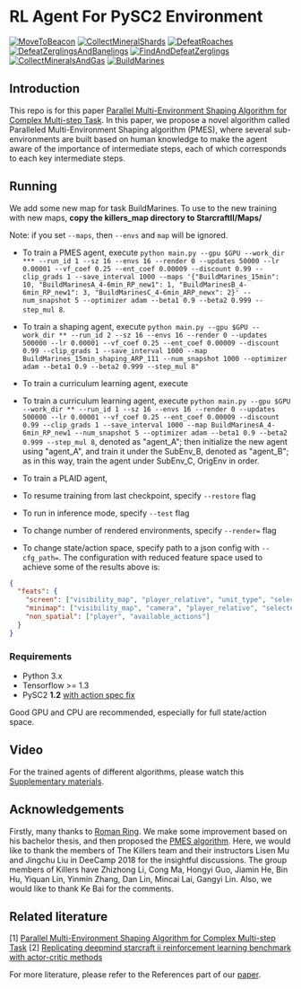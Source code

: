 # RL Agent For PySC2 Environment

[![MoveToBeacon](https://user-images.githubusercontent.com/195271/37241507-0d7418c2-2463-11e8-936c-18d08a81d2eb.gif)](https://youtu.be/gEyBzcPU5-w)
[![CollectMineralShards](https://user-images.githubusercontent.com/195271/37241785-b8bd0b04-2467-11e8-9ff3-e4335a7c20ee.gif)](https://youtu.be/gEyBzcPU5-w)
[![DefeatRoaches](https://user-images.githubusercontent.com/195271/37241527-32a43ffa-2463-11e8-8e69-c39a8532c4ce.gif)](https://youtu.be/gEyBzcPU5-w)
[![DefeatZerglingsAndBanelings](https://user-images.githubusercontent.com/195271/37241531-39f186e6-2463-11e8-8aac-79471a545cce.gif)](https://youtu.be/gEyBzcPU5-w)
[![FindAndDefeatZerglings](https://user-images.githubusercontent.com/195271/37241532-3f81fbd6-2463-11e8-8892-907b6acebd04.gif)](https://youtu.be/gEyBzcPU5-w)
[![CollectMineralsAndGas](https://user-images.githubusercontent.com/195271/37241521-29594b48-2463-11e8-8b43-04ad0af6ff3e.gif)](https://youtu.be/gEyBzcPU5-w)
[![BuildMarines](https://user-images.githubusercontent.com/195271/37241515-1a2a5c8e-2463-11e8-8ac4-588d7826e374.gif)](https://youtu.be/gEyBzcPU5-w)


## Introduction
This repo is for this paper [Parallel Multi-Environment Shaping Algorithm for Complex Multi-step Task](https://www.sciencedirect.com/science/article/pii/S092523122030655X?via%3Dihub). In this paper, we propose a novel algorithm called Paralleled Multi-Environment Shaping algorithm (PMES), where several sub-environments are built based on human knowledge to make the agent aware of the importance of intermediate steps, each of which corresponds to each key intermediate steps. 

## Running
We add some new map for task BuildMarines. To use to the new training with new maps, **copy the killers_map directory to StarcraftII/Maps/**

Note:
if you set ``--maps``, then ``--envs`` and ``map`` will be ignored.

* To train a PMES agent, execute `python main.py --gpu $GPU --work_dir *** --run_id 1 --sz 16 --envs 16 --render 0 --updates 50000 --lr 0.00001 --vf_coef 0.25 --ent_coef 0.00009 --discount 0.99 --clip_grads 1 --save_interval 1000 --maps '{"BuildMarines_15min": 10, "BuildMarinesA_4-6min_RP_new1": 1, "BuildMarinesB_4-6min_RP_new1": 3, "BuildMarinesC_4-6min_ARP_newx": 2}' --num_snapshot 5 --optimizer adam --beta1 0.9 --beta2 0.999 --step_mul 8`.

* To train a shaping agent, execute `python main.py --gpu $GPU --work_dir ** --run_id 2 --sz 16 --envs 16 --render 0 --updates 500000 --lr 0.00001 --vf_coef 0.25 --ent_coef 0.00009 --discount 0.99 --clip_grads 1 --save_interval 1000 --map BuildMarines_15min_shaping_ARP_111 --num_snapshot 1000 --optimizer adam --beta1 0.9 --beta2 0.999 --step_mul 8"`
* To train a curriculum learning agent, execute 

* To train a curriculum learning agent, execute `python main.py --gpu $GPU --work_dir ** --run_id 1 --sz 16 --envs 16 --render 0 --updates 500000 --lr 0.00001 --vf_coef 0.25 --ent_coef 0.00009 --discount 0.99 --clip_grads 1 --save_interval 1000 --map BuildMarinesA_4-6min_RP_new1 --num_snapshot 5 --optimizer adam --beta1 0.9 --beta2 0.999 --step_mul 8`, denoted as "agent_A"; then initialize the new agent using "agent_A", and train it under the SubEnv_B, denoted as "agent_B"; as in this way, train the agent under SubEnv_C, OrigEnv in order. 

* To train a PLAID agent, 


* To resume training from last checkpoint, specify `--restore` flag
* To run in inference mode, specify `--test` flag
* To change number of rendered environments, specify `--render=` flag
* To change state/action space, specify path to a json config with `--cfg_path=`. The configuration with reduced feature space used to achieve some of the results above is:

```json
{
  "feats": {
    "screen": ["visibility_map", "player_relative", "unit_type", "selected", "unit_hit_points_ratio", "unit_density"],
    "minimap": ["visibility_map", "camera", "player_relative", "selected"],
    "non_spatial": ["player", "available_actions"]
  }
}
```

### Requirements

* Python 3.x
* Tensorflow >= 1.3
* PySC2 **1.2** [with action spec fix](https://github.com/deepmind/pysc2/pull/105)

Good GPU and CPU are recommended, especially for full state/action space.

## Video
For the trained agents of different algorithms, please watch this [Supplementary materials](https://ars.els-cdn.com/content/image/1-s2.0-S092523122030655X-mmc1.mp4). 

## Acknowledgements

Firstly, many thanks to [Roman Ring](https://github.com/inoryy). We make some improvement based on his bachelor thesis, and then proposed the [PMES algorithm](https://www.sciencedirect.com/science/article/pii/S092523122030655X?via%3Dihub). Here, we would like to thank the members of The Killers team and their instructors Lisen Mu and Jingchu Liu in DeeCamp 2018 for the insightful discussions. The group members of Killers have Zhizhong Li, Cong Ma, Hongyi Guo, Jiamin He, Bin Hu, Yiquan Lin, Yinmin Zhang, Dan Lin, Mincai Lai, Gangyi Lin. Also, we would like to thank Ke Bai for the comments.


## Related literature

[1] [Parallel Multi-Environment Shaping Algorithm for Complex Multi-step Task](https://www.sciencedirect.com/science/article/pii/S092523122030655X?via%3Dihub)
[2] [Replicating deepmind starcraft ii reinforcement learning benchmark with actor-critic methods](http://hdl.handle.net/10062/61039)

For more literature, please refer to the References part of our [paper](https://www.sciencedirect.com/science/article/pii/S092523122030655X?via%3Dihub). 
